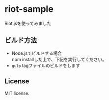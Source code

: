 # riot-sample
Riot.jsを使ってみました

## ビルド方法
  * Node.jsでビルドする場合  
npm installした上で、下記を実行してください。  
   * ```gulp``` tagファイルのビルドをします

## License
MIT license.
